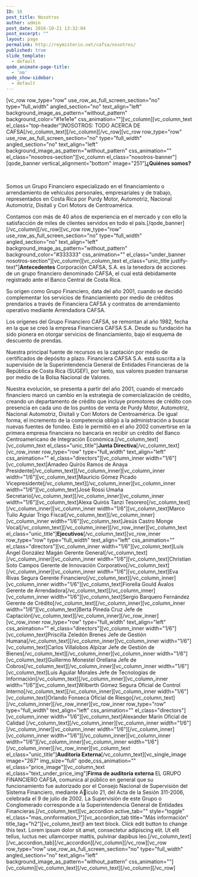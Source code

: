 ```yaml
---
ID: 18
post_title: Nosotros
author: admin
post_date: 2016-10-21 13:32:04
post_excerpt: ""
layout: page
permalink: http://reymisterio.net/cafsa/nosotros/
published: true
slide_template:
  - default
qode_animate-page-title:
  - 'no'
qode_show-sidebar:
  - default
---
```

[vc_row row_type="row" use_row_as_full_screen_section="no" type="full_width" angled_section="no" text_align="left" background_image_as_pattern="without_pattern" background_color="#1e1e1e" css_animation=""][vc_column][vc_column_text el_class="top-header"]<span class="require">NOSOTROS:</span>
<span class="colortext">TODO ACERCA DE CAFSA</span>[/vc_column_text][/vc_column][/vc_row][vc_row row_type="row" use_row_as_full_screen_section="no" type="full_width" angled_section="no" text_align="left" background_image_as_pattern="without_pattern" css_animation="" el_class="nosotros-section"][vc_column el_class="nosotros-banner"][qode_banner vertical_alignment="bottom" image="251"]<b>¿Quiénes somos?</b>

&nbsp;

Somos un Grupo Financiero especializado en el financiamiento o arrendamiento de vehículos personales, empresariales y de trabajo, representados en Costa Rica por Purdy Motor, Automotriz, Nacional Automotriz, Disitali y Cori Motors de Centroamérica.

Contamos con más de 40 años de experiencia en el mercado y con ello la satisfacción de miles de clientes servidos en todo el país.[/qode_banner][/vc_column][/vc_row][vc_row row_type="row" use_row_as_full_screen_section="no" type="full_width" angled_section="no" text_align="left" background_image_as_pattern="without_pattern" background_color="#333333" css_animation="" el_class="under_banner nosotros-section"][vc_column][vc_column_text el_class="unic_title justify-text"]<b>Antecedentes</b>
Corporación CAFSA, S.A. es la tenedora de acciones de un grupo financiero denominado CAFSA, el cual está debidamente registrado ante el Banco Central de Costa Rica.

Su origen como Grupo Financiero, data del año 2001, cuando se decidió complementar los servicios de financiamiento por medio de créditos prendarios a través de Financiera CAFSA y contratos de arrendamiento operativo mediante Arrendadora CAFSA.

Los orígenes del Grupo Financiero CAFSA, se remontan al año 1982, fecha en la que se creó la empresa Financiera CAFSA S.A. Desde su fundación ha sido pionera en otorgar servicios de financiamiento, bajo el esquema de descuento de prendas.

Nuestra principal fuente de recursos es la captación por medio de certificados de depósito a plazo. Financiera CAFSA S.A. está suscrita a la supervisión de la Superintendencia General de Entidades Financieras de la República de Costa Rica (SUGEF), por tanto, sus valores pueden transarse por medio de la Bolsa Nacional de Valores.

Nuestra evolución, se presenta a partir del año 2001, cuando el mercado financiero marcó un cambio en la estrategia de comercialización de crédito, creando un departamento de crédito que incluye promotores de crédito con presencia en cada uno de los puntos de venta de Purdy Motor, Automotriz, Nacional Automotriz, Disitali y Cori Motors de Centroamérica.
De igual forma, el incremento de la competencia obligó a la administración a buscar nuevas fuentes de fondeo. Esto le permitió en el año 2002 convertirse en la primera empresa financiera no bancaria en recibir un crédito del Banco Centroamericano de Integración Económica.[/vc_column_text][vc_column_text el_class="unic_title"]<b>Junta Directiva</b>[/vc_column_text][vc_row_inner row_type="row" type="full_width" text_align="left" css_animation="" el_class="directors"][vc_column_inner width="1/6"][vc_column_text]<span class="name">Amadeo Quirós
Ramos de Anaya</span>
<span class="post">Presidente</span>[/vc_column_text][/vc_column_inner][vc_column_inner width="1/6"][vc_column_text]<span class="name">Mauricio
Gómez Picado</span>
<span class="post">Vicepresidente</span>[/vc_column_text][/vc_column_inner][vc_column_inner width="1/6"][vc_column_text]<span class="name">José
Rossi Umaña</span>
<span class="post">Secretario</span>[/vc_column_text][/vc_column_inner][vc_column_inner width="1/6"][vc_column_text]<span class="name">Alexa
Quirós Tanzi</span>
<span class="post">Tesorero</span>[/vc_column_text][/vc_column_inner][vc_column_inner width="1/6"][vc_column_text]<span class="name">Marco Tulio
Aguiar Trigo</span>
<span class="post">Fiscal</span>[/vc_column_text][/vc_column_inner][vc_column_inner width="1/6"][vc_column_text]<span class="name">Jesús
Castro Monge</span>
<span class="post">Vocal</span>[/vc_column_text][/vc_column_inner][/vc_row_inner][vc_column_text el_class="unic_title"]<b>Ejecutivos</b>[/vc_column_text][vc_row_inner row_type="row" type="full_width" text_align="left" css_animation="" el_class="directors"][vc_column_inner width="1/6"][vc_column_text]<span class="name">Luis Ángel González Magán</span>
<span class="post">Gerente General</span>[/vc_column_text][/vc_column_inner][vc_column_inner width="1/6"][vc_column_text]<span class="name">Christian Soto Campos</span>
<span class="post">Gerente de Innovación Corporativo</span>[/vc_column_text][/vc_column_inner][vc_column_inner width="1/6"][vc_column_text]<span class="name">Eva Rivas Segura</span>
<span class="post">Gerente Financiero</span>[/vc_column_text][/vc_column_inner][vc_column_inner width="1/6"][vc_column_text]<span class="name">Fiorella Gould Ávalos</span>
<span class="post">Gerente de Arrendadora</span>[/vc_column_text][/vc_column_inner][vc_column_inner width="1/6"][vc_column_text]<span class="name">Sergio Barquero Fernández</span>
<span class="post">Gerente de Crédito</span>[/vc_column_text][/vc_column_inner][vc_column_inner width="1/6"][vc_column_text]<span class="name">Berta Pineda Cruz</span>
<span class="post">Jefe de Captación</span>[/vc_column_text][/vc_column_inner][/vc_row_inner][vc_row_inner row_type="row" type="full_width" text_align="left" css_animation="" el_class="directors"][vc_column_inner width="1/6"][vc_column_text]<span class="name">Priscilla Zeledón Brenes</span>
<span class="post">Jefe de Gestión Humana</span>[/vc_column_text][/vc_column_inner][vc_column_inner width="1/6"][vc_column_text]<span class="name">Carlos Villalobos Alpízar</span>
<span class="post">Jefe de Gestión de Bienes</span>[/vc_column_text][/vc_column_inner][vc_column_inner width="1/6"][vc_column_text]<span class="name">Guillermo Monestel Orellana</span>
<span class="post">Jefe de Cobros</span>[/vc_column_text][/vc_column_inner][vc_column_inner width="1/6"][vc_column_text]<span class="name">Luis Aguilar Morales</span>
<span class="post">Jefe de Tecnologías de Información</span>[/vc_column_text][/vc_column_inner][vc_column_inner width="1/6"][vc_column_text]<span class="name">Wilberth Gómez Segura</span>
<span class="post">Oficial de Control Interno</span>[/vc_column_text][/vc_column_inner][vc_column_inner width="1/6"][vc_column_text]<span class="name">Orlando Fonseca</span>
<span class="post">Oficial de Riesgo</span>[/vc_column_text][/vc_column_inner][/vc_row_inner][vc_row_inner row_type="row" type="full_width" text_align="left" css_animation="" el_class="directors"][vc_column_inner width="1/6"][vc_column_text]<span class="name">Alexander Marín</span>
<span class="post">Oficial de Calidad </span>[/vc_column_text][/vc_column_inner][vc_column_inner width="1/6"][/vc_column_inner][vc_column_inner width="1/6"][/vc_column_inner][vc_column_inner width="1/6"][/vc_column_inner][vc_column_inner width="1/6"][/vc_column_inner][vc_column_inner width="1/6"][/vc_column_inner][/vc_row_inner][vc_column_text el_class="unic_title"]<b>Auditoría Externa</b>[/vc_column_text][vc_single_image image="267" img_size="full" qode_css_animation="" el_class="price_image"][vc_column_text el_class="text_under_price_img"]<b>Firma de auditoría externa</b>
EL GRUPO FINANCIERO CAFSA, comunica al público en general que su funcionamiento fue autorizado por el
Consejo Nacional de Supervisión del Sistema Financiero, mediante Aículo 21, del Acta de la Sesión 311-2006,
celebrada el 9 de julio de 2002. La Supervisión de este Grupo o Conglomerado corresponde a la Superintendencia
General de Entidades Financieras.[/vc_column_text][vc_accordion active_tab="" style="toggle" el_class="mas_onnformation_1"][vc_accordion_tab title="Más información" title_tag="h2"][vc_column_text]I am text block. Click edit button to change this text. Lorem ipsum dolor sit amet, consectetur adipiscing elit. Ut elit tellus, luctus nec ullamcorper mattis, pulvinar dapibus leo.[/vc_column_text][/vc_accordion_tab][/vc_accordion][/vc_column][/vc_row][vc_row row_type="row" use_row_as_full_screen_section="no" type="full_width" angled_section="no" text_align="left" background_image_as_pattern="without_pattern" css_animation=""][vc_column][vc_column_text][/vc_column_text][/vc_column][/vc_row]